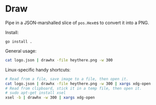 # Draw

Pipe in a JSON-marshalled slice of `pos.Hex`es to convert it into a PNG.

Install:
```
go install .
```

General usage:
```bash
cat logo.json | drawhx -file heythere.png -w 300
```

Linux-specific handy shortcuts:
```bash
# Read from a file, save image to a file, then open it.
cat logo.json | drawhx -file heythere.png -w 300 | xargs xdg-open
# Read from clipboard, stick it in a temp file, then open it.
# sudo apt-get install xsel
xsel -b | drawhx -w 300 | xargs xdg-open
```
